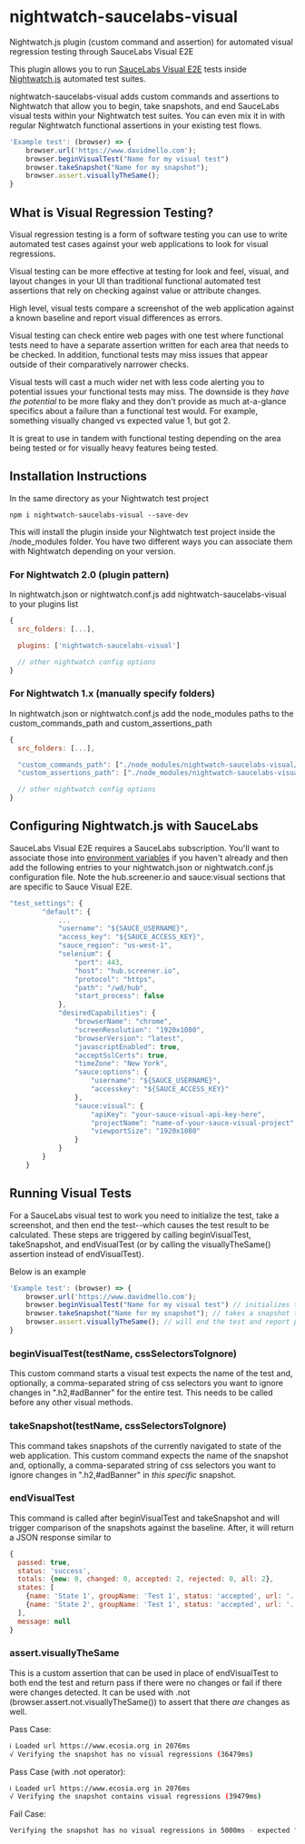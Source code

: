 # nightwatch-saucelabs-visual
Nightwatch.js plugin (custom command and assertion) for automated visual regression testing through SauceLabs Visual E2E

This plugin allows you to run [SauceLabs Visual E2E](https://docs.saucelabs.com/visual/) tests inside [Nightwatch.js](https://www.nightwatchjs.org) automated test suites.

nightwatch-saucelabs-visual adds custom commands and assertions to Nightwatch that allow you to begin, take snapshots, and end SauceLabs visual tests within your Nightwatch test suites. You can even mix it in with regular Nightwatch functional assertions in your existing test flows.

```js
'Example test': (browser) => {
    browser.url('https://www.davidmello.com');
    browser.beginVisualTest("Name for my visual test")
    browser.takeSnapshot("Name for my snapshot");
    browser.assert.visuallyTheSame();
}
```

## What is Visual Regression Testing?

Visual regression testing is a form of software testing you can use to write automated test cases against your web applications to look for visual regressions.

Visual testing can be more effective at testing for look and feel, visual, and layout changes in your UI than traditional functional automated test assertions that rely on checking against value or attribute changes.

High level, visual tests compare a screenshot of the web application against a known baseline and report visual differences as errors.

Visual testing can check entire web pages with one test where functional tests need to have a separate assertion written for each area that needs to be checked. In addition, functional tests may miss issues that appear outside of their comparatively narrower checks.

Visual tests will cast a much wider net with less code alerting you to potential issues your functional tests may miss. The downside is they *have the potential* to be more flaky and they don't provide as much at-a-glance specifics about a failure than a functional test would. For example, something visually changed vs expected value 1, but got 2.

It is great to use in tandem with functional testing depending on the area being tested or for visually heavy features being tested.

## Installation Instructions

In the same directory as your Nightwatch test project

`npm i nightwatch-saucelabs-visual --save-dev`

This will install the plugin inside your Nightwatch test project inside the /node_modules folder. You have two different ways you can associate them with Nightwatch depending on your version.

### For Nightwatch 2.0 (plugin pattern)

In nightwatch.json or nightwatch.conf.js add nightwatch-saucelabs-visual to your plugins list

```js
{
  src_folders: [...],

  plugins: ['nightwatch-saucelabs-visual']

  // other nightwatch config options
}
```

### For Nightwatch 1.x (manually specify folders)

In nightwatch.json or nightwatch.conf.js add the node_modules paths to the custom_commands_path and custom_assertions_path

```js
{
  src_folders: [...],

  "custom_commands_path": ["./node_modules/nightwatch-saucelabs-visual/custom-commands"],
  "custom_assertions_path": ["./node_modules/nightwatch-saucelabs-visual/custom-assertions"],

  // other nightwatch config options
}
```

## Configuring Nightwatch.js with SauceLabs

SauceLabs Visual E2E requires a SauceLabs subscription. You'll want to associate those into [environment variables](https://www.davidmello.com/how-to-use-nightwatch-with-saucelabs/) if you haven't already and then add the following entries to your nightwatch.json or nightwatch.conf.js configuration file. Note the hub.screener.io and sauce:visual sections that are specific to Sauce Visual E2E.

```js
"test_settings": {
        "default": {
            ...
            "username": "${SAUCE_USERNAME}",
            "access_key": "${SAUCE_ACCESS_KEY}",
            "sauce_region": "us-west-1",
            "selenium": {
                "port": 443,
                "host": "hub.screener.io",
                "protocol": "https",
                "path": "/wd/hub",
                "start_process": false
            },
            "desiredCapabilities": {
                "browserName": "chrome",
                "screenResolution": "1920x1080",
                "browserVersion": "latest",
                "javascriptEnabled": true,
                "acceptSslCerts": true,
                "timeZone": "New York",
                "sauce:options": {
                    "username": "${SAUCE_USERNAME}",
                    "accesskey": "${SAUCE_ACCESS_KEY}"
                },
                "sauce:visual": {
                    "apiKey": "your-sauce-visual-api-key-here",
                    "projectName": "name-of-your-sauce-visual-project",
                    "viewportSize": "1920x1080"
                }
            }
        }
    }
```
## Running Visual Tests

For a SauceLabs visual test to work you need to initialize the test, take a screenshot, and then end the test--which causes the test result to be calculated. These steps are triggered by calling beginVisualTest, takeSnapshot, and endVisualTest (or by calling the visuallyTheSame() assertion instead of endVisualTest).

Below is an example

```js
'Example test': (browser) => {
    browser.url('https://www.davidmello.com');
    browser.beginVisualTest("Name for my visual test") // initializes the test
    browser.takeSnapshot("Name for my snapshot"); // takes a snapshot to compare (you can call this multiple times in different areas you navigate to)
    browser.assert.visuallyTheSame(); // will end the test and report pass if there were no changes or fail if there was
}
```

### beginVisualTest(testName, cssSelectorsToIgnore)

This custom command starts a visual test expects the name of the test and, optionally, a comma-separated string of css selectors you want to ignore changes in ".h2,#adBanner" for the entire test. This needs to be called before any other visual methods.

### takeSnapshot(testName, cssSelectorsToIgnore)

This command takes snapshots of the currently navigated to state of the web application. This custom command expects the name of the snapshot and, optionally, a comma-separated string of css selectors you want to ignore changes in ".h2,#adBanner" in *this specific* snapshot.

### endVisualTest

This command is called after beginVisualTest and takeSnapshot and will trigger comparison of the snapshots against the baseline. After, it will return a JSON response similar to 

```js
{
  passed: true,
  status: 'success',
  totals: {new: 0, changed: 0, accepted: 2, rejected: 0, all: 2},
  states: [
    {name: 'State 1', groupName: 'Test 1', status: 'accepted', url: '...'}
    {name: 'State 2', groupName: 'Test 1', status: 'accepted', url: '...'}
  ],
  message: null
}
```

### assert.visuallyTheSame

This is a custom assertion that can be used in place of endVisualTest to both end the test and return pass if there were no changes or fail if there were changes detected. It can be used with .not (browser.assert.not.visuallyTheSame()) to assert that there *are* changes as well.

Pass Case:
```sh
ℹ Loaded url https://www.ecosia.org in 2076ms
√ Verifying the snapshot has no visual regressions (36479ms)
```

Pass Case (with .not operator):
```sh
ℹ Loaded url https://www.ecosia.org in 2076ms
√ Verifying the snapshot contains visual regressions (39479ms)
```
  
Fail Case:
```sh
Verifying the snapshot has no visual regressions in 5000ms - expected "0 visual regressions'" but got: "1 visual regression(s)" (38823ms)
```
